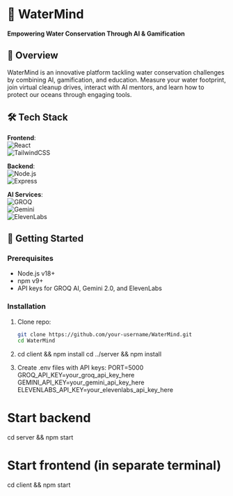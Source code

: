 # 🌊 WaterMind

**Empowering Water Conservation Through AI & Gamification**


## 📖 Overview
WaterMind is an innovative platform tackling water conservation challenges by combining AI, gamification, and education. Measure your water footprint, join virtual cleanup drives, interact with AI mentors, and learn how to protect our oceans through engaging tools.


## 🛠️ Tech Stack
**Frontend**:  
![React](https://img.shields.io/badge/React-20232A?style=flat&logo=react)  
![TailwindCSS](https://img.shields.io/badge/TailwindCSS-38B2AC?style=flat&logo=tailwind-css)  


**Backend**:  
![Node.js](https://img.shields.io/badge/Node.js-43853D?style=flat&logo=node.js)  
![Express](https://img.shields.io/badge/Express-000000?style=flat&logo=express)

**AI Services**:  
![GROQ](https://img.shields.io/badge/GROQ-AI-9cf)  
![Gemini](https://img.shields.io/badge/Gemini_2.0-LLM-orange)  
![ElevenLabs](https://img.shields.io/badge/ElevenLabs-Voice_AI-black)

## 🚀 Getting Started

### Prerequisites
- Node.js v18+
- npm v9+
- API keys for GROQ AI, Gemini 2.0, and ElevenLabs

### Installation
1. Clone repo:
   ```bash
   git clone https://github.com/your-username/WaterMind.git
   cd WaterMind

2. cd client && npm install
   cd ../server && npm install

3.  Create .env files with API keys:
   PORT=5000
   GROQ_API_KEY=your_groq_api_key_here
   GEMINI_API_KEY=your_gemini_api_key_here
   ELEVENLABS_API_KEY=your_elevenlabs_api_key_here

# Start backend
cd server && npm start

# Start frontend (in separate terminal)
cd client && npm start
